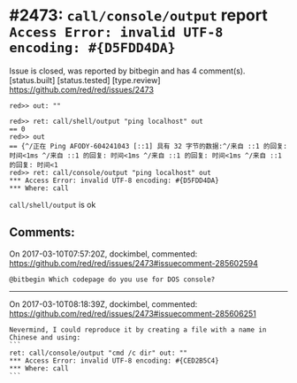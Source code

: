 
#2473: `call/console/output` report `Access Error: invalid UTF-8 encoding: #{D5FDD4DA}`
================================================================================
Issue is closed, was reported by bitbegin and has 4 comment(s).
[status.built] [status.tested] [type.review]
<https://github.com/red/red/issues/2473>

```
red>> out: ""

red>> ret: call/shell/output "ping localhost" out
== 0
red>> out
== {^/正在 Ping AFODY-604241043 [::1] 具有 32 字节的数据:^/来自 ::1 的回复: 时间<1ms ^/来自 ::1 的回复: 时间<1ms ^/来自 ::1 的回复: 时间<1ms ^/来自 ::1 的回复: 时间<1
red>> ret: call/console/output "ping localhost" out
*** Access Error: invalid UTF-8 encoding: #{D5FDD4DA}
*** Where: call
```

`call/shell/output` is ok


Comments:
--------------------------------------------------------------------------------

On 2017-03-10T07:57:20Z, dockimbel, commented:
<https://github.com/red/red/issues/2473#issuecomment-285602594>

    @bitbegin Which codepage do you use for DOS console?

--------------------------------------------------------------------------------

On 2017-03-10T08:18:39Z, dockimbel, commented:
<https://github.com/red/red/issues/2473#issuecomment-285606251>

    Nevermind, I could reproduce it by creating a file with a name in Chinese and using:
    ```
    ret: call/console/output "cmd /c dir" out: ""
    *** Access Error: invalid UTF-8 encoding: #{CED2B5C4}
    *** Where: call
    ```

